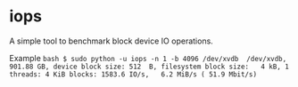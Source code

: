 iops
====

A simple tool to benchmark block device IO operations.

Example
    ```bash
    $ sudo python -u iops -n 1 -b 4096 /dev/xvdb 
    /dev/xvdb, 901.88 GB, device block size: 512  B, filesystem block size:   4 kB, 1 threads:
       4 KiB blocks: 1583.6 IO/s,   6.2 MiB/s ( 51.9 Mbit/s)
    ```
